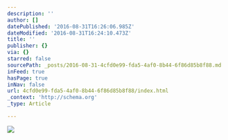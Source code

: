 ```yaml
---
description: ''
author: []
datePublished: '2016-08-31T16:26:06.985Z'
dateModified: '2016-08-31T16:24:10.473Z'
title: ''
publisher: {}
via: {}
starred: false
sourcePath: _posts/2016-08-31-4cfd0e99-fda5-4af0-8b44-6f86d85b8f88.md
inFeed: true
hasPage: true
inNav: false
url: 4cfd0e99-fda5-4af0-8b44-6f86d85b8f88/index.html
_context: 'http://schema.org'
_type: Article

---
```

![](https://the-grid-user-content.s3-us-west-2.amazonaws.com/5ae8ff1c-0b90-451f-a3f9-bada2692c6c6.jpg)